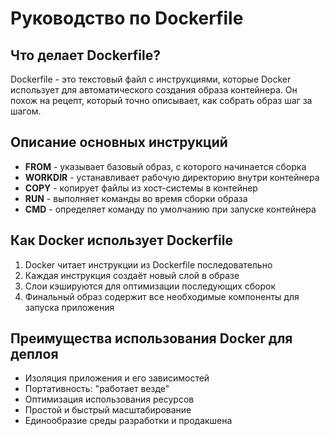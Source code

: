 # Руководство по Dockerfile

## Что делает Dockerfile?

Dockerfile - это текстовый файл с инструкциями, которые Docker использует для автоматического создания образа контейнера. Он похож на рецепт, который точно описывает, как собрать образ шаг за шагом.

## Описание основных инструкций

- **FROM** - указывает базовый образ, с которого начинается сборка
- **WORKDIR** - устанавливает рабочую директорию внутри контейнера
- **COPY** - копирует файлы из хост-системы в контейнер
- **RUN** - выполняет команды во время сборки образа
- **CMD** - определяет команду по умолчанию при запуске контейнера

## Как Docker использует Dockerfile

1. Docker читает инструкции из Dockerfile последовательно
2. Каждая инструкция создаёт новый слой в образе
3. Слои кэшируются для оптимизации последующих сборок
4. Финальный образ содержит все необходимые компоненты для запуска приложения

## Преимущества использования Docker для деплоя

- Изоляция приложения и его зависимостей
- Портативность: "работает везде" 
- Оптимизация использования ресурсов
- Простой и быстрый масштабирование
- Единообразие среды разработки и продакшена
